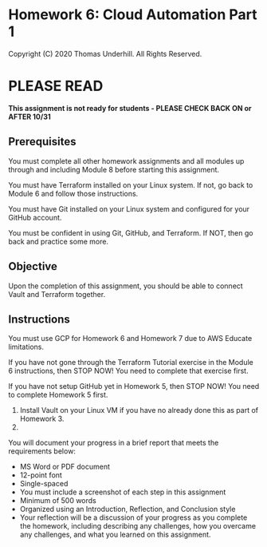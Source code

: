 # Homework 6: Cloud Automation Part 1
Copyright (C) 2020 Thomas Underhill.  All Rights Reserved.

# PLEASE READ
****This assignment is not ready for students - PLEASE CHECK BACK ON or AFTER 10/31****
## Prerequisites

You must complete all other homework assignments and all modules up through and including Module 8 before starting this assignment.

You must have Terraform installed on your Linux system.  If not, go back to Module 6 and follow those instructions.

You must have Git installed on your Linux system and configured for your GitHub account.

You must be confident in using Git, GitHub, and Terraform.  If NOT, then go back and practice some more.

## Objective
Upon the completion of this assignment, you should be able to connect Vault and Terraform together.

## Instructions
You must use GCP for Homework 6 and Homework 7 due to AWS Educate limitations.

If you have not gone through the Terraform Tutorial exercise in the Module 6 instructions, then STOP NOW!  You need to complete that exercise first.

If you have not setup GitHub yet in Homework 5, then STOP NOW!  You need to complete Homework 5 first.


1. Install Vault on your Linux VM if you have no already done this as part of Homework 3.
2.

You will document your progress in a brief report that meets the requirements below:
<ul>
  <li>MS Word or PDF document
  <li>12-point font
  <li>Single-spaced
  <li>You must include a screenshot of each step in this assignment
  <li>Minimum of 500 words
  <li>Organized using an Introduction, Reflection, and Conclusion style
  <li>Your reflection will be a discussion of your progress as you complete the homework, including describing any challenges, how you overcame any challenges, and what you learned on this assignment.
</ul>
